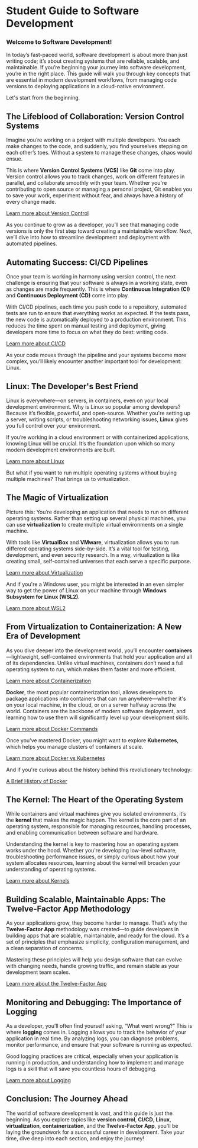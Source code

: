 # Student Guide to Software Development

### Welcome to Software Development!

In today’s fast-paced world, software development is about more than just writing code; it’s about creating systems that are reliable, scalable, and maintainable. If you’re beginning your journey into software development, you’re in the right place. This guide will walk you through key concepts that are essential in modern development workflows, from managing code versions to deploying applications in a cloud-native environment.

Let's start from the beginning.

## The Lifeblood of Collaboration: Version Control Systems

Imagine you’re working on a project with multiple developers. You each make changes to the code, and suddenly, you find yourselves stepping on each other’s toes. Without a system to manage these changes, chaos would ensue.

This is where **Version Control Systems (VCS)** like **Git** come into play. Version control allows you to track changes, work on different features in parallel, and collaborate smoothly with your team. Whether you're contributing to open source or managing a personal project, Git enables you to save your work, experiment without fear, and always have a history of every change made.

[Learn more about Version Control](https://github.com/cr432/is373guide/blob/development/VersionControl.md)

As you continue to grow as a developer, you’ll see that managing code versions is only the first step toward creating a maintainable workflow. Next, we’ll dive into how to streamline development and deployment with automated pipelines.

## Automating Success: CI/CD Pipelines

Once your team is working in harmony using version control, the next challenge is ensuring that your software is always in a working state, even as changes are made frequently. This is where **Continuous Integration (CI)** and **Continuous Deployment (CD)** come into play.

With CI/CD pipelines, each time you push code to a repository, automated tests are run to ensure that everything works as expected. If the tests pass, the new code is automatically deployed to a production environment. This reduces the time spent on manual testing and deployment, giving developers more time to focus on what they do best: writing code.

[Learn more about CI/CD](https://github.com/cr432/is373guide/blob/development/CICD.md)

As your code moves through the pipeline and your systems become more complex, you’ll likely encounter another important tool for development: Linux.

## Linux: The Developer's Best Friend

Linux is everywhere—on servers, in containers, even on your local development environment. Why is Linux so popular among developers? Because it’s flexible, powerful, and open-source. Whether you're setting up a server, writing scripts, or troubleshooting networking issues, **Linux** gives you full control over your environment.

If you’re working in a cloud environment or with containerized applications, knowing Linux will be crucial. It’s the foundation upon which so many modern development environments are built.

[Learn more about Linux](https://github.com/cr432/is373guide/blob/development/Linux.md)

But what if you want to run multiple operating systems without buying multiple machines? That brings us to virtualization.

## The Magic of Virtualization

Picture this: You’re developing an application that needs to run on different operating systems. Rather than setting up several physical machines, you can use **virtualization** to create multiple virtual environments on a single machine. 

With tools like **VirtualBox** and **VMware**, virtualization allows you to run different operating systems side-by-side. It’s a vital tool for testing, development, and even security research. In a way, virtualization is like creating small, self-contained universes that each serve a specific purpose.

[Learn more about Virtualization](https://github.com/cr432/is373guide/blob/development/virtualization.md)

And if you're a Windows user, you might be interested in an even simpler way to get the power of Linux on your machine through **Windows Subsystem for Linux (WSL2)**.

[Learn more about WSL2](https://github.com/cr432/is373guide/blob/development/WSL2.md)

## From Virtualization to Containerization: A New Era of Development

As you dive deeper into the development world, you’ll encounter **containers**—lightweight, self-contained environments that hold your application and all of its dependencies. Unlike virtual machines, containers don’t need a full operating system to run, which makes them faster and more efficient.

[Learn more about Containerization](https://github.com/cr432/is373guide/blob/development/containerization.md)

**Docker**, the most popular containerization tool, allows developers to package applications into containers that can run anywhere—whether it's on your local machine, in the cloud, or on a server halfway across the world. Containers are the backbone of modern software deployment, and learning how to use them will significantly level up your development skills.

[Learn more about Docker Commands](https://github.com/cr432/is373guide/blob/development/dockercommands.md)

Once you've mastered Docker, you might want to explore **Kubernetes**, which helps you manage clusters of containers at scale.

[Learn more about Docker vs Kubernetes](https://github.com/cr432/is373guide/blob/development/dockervskubernetes.md)

And if you're curious about the history behind this revolutionary technology:

[A Brief History of Docker](https://github.com/cr432/is373guide/blob/development/historyofdocker.md)

## The Kernel: The Heart of the Operating System

While containers and virtual machines give you isolated environments, it’s the **kernel** that makes the magic happen. The kernel is the core part of an operating system, responsible for managing resources, handling processes, and enabling communication between software and hardware.

Understanding the kernel is key to mastering how an operating system works under the hood. Whether you're developing low-level software, troubleshooting performance issues, or simply curious about how your system allocates resources, learning about the kernel will broaden your understanding of operating systems.

[Learn more about Kernels](https://github.com/cr432/is373guide/blob/development/kernel.md)

## Building Scalable, Maintainable Apps: The Twelve-Factor App Methodology

As your applications grow, they become harder to manage. That’s why the **Twelve-Factor App** methodology was created—to guide developers in building apps that are scalable, maintainable, and ready for the cloud. It’s a set of principles that emphasize simplicity, configuration management, and a clean separation of concerns.

Mastering these principles will help you design software that can evolve with changing needs, handle growing traffic, and remain stable as your development team scales.

[Learn more about the Twelve-Factor App](https://github.com/cr432/is373guide/blob/development/TwelveFactorApp.md)

## Monitoring and Debugging: The Importance of Logging

As a developer, you’ll often find yourself asking, “What went wrong?” This is where **logging** comes in. Logging allows you to track the behavior of your application in real time. By analyzing logs, you can diagnose problems, monitor performance, and ensure that your software is running as expected.

Good logging practices are critical, especially when your application is running in production, and understanding how to implement and manage logs is a skill that will save you countless hours of debugging.

[Learn more about Logging](https://github.com/cr432/is373guide/blob/development/Logging.md)

## Conclusion: The Journey Ahead

The world of software development is vast, and this guide is just the beginning. As you explore topics like **version control**, **CI/CD**, **Linux**, **virtualization**, **containerization**, and the **Twelve-Factor App**, you'll be laying the groundwork for a successful career in development. Take your time, dive deep into each section, and enjoy the journey!